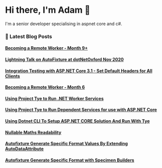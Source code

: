 # Hi there, I'm Adam 👋

I'm a senior developer specialising in aspnet core and c#.

### 📙 Latest Blog Posts
<!--START_SECTION:feed-->
#### [Becoming a Remote Worker - Month 9+](http:&#x2F;&#x2F;adamstorr.azurewebsites.net&#x2F;blog&#x2F;becoming-a-remote-worker-month-9-plus)
#### [Lightning Talk on AutoFixture at dotNetOxford Nov 2020](http:&#x2F;&#x2F;adamstorr.azurewebsites.net&#x2F;blog&#x2F;lightning-talk-on-autofixture-at-dotnetoxford-nov-2020)
#### [Integration Testing with ASP.NET Core 3.1 - Set Default Headers for All Clients](http:&#x2F;&#x2F;adamstorr.azurewebsites.net&#x2F;blog&#x2F;integration-testing-with-aspnetcore-3-1-set-default-headers-for-all-clients)
#### [Becoming a Remote Worker - Month 6](http:&#x2F;&#x2F;adamstorr.azurewebsites.net&#x2F;blog&#x2F;becoming-a-remote-worker-month-6)
#### [Using Project Tye to Run .NET Worker Services](http:&#x2F;&#x2F;adamstorr.azurewebsites.net&#x2F;blog&#x2F;using-project-tye-to-run-dotnet-worker-services)
#### [Using Project Tye to Run Dependent Services for use with ASP.NET Core](http:&#x2F;&#x2F;adamstorr.azurewebsites.net&#x2F;blog&#x2F;using-project-tye-to-run-dependent-services-for-use-with-aspnetcore)
#### [Using Dotnet CLI To Setup ASP.NET CORE Solution And Run With Tye](http:&#x2F;&#x2F;adamstorr.azurewebsites.net&#x2F;blog&#x2F;using-dotnet-cli-to-setup-aspnetcore-solution-and-run-with-tye)
#### [Nullable Maths Readability](http:&#x2F;&#x2F;adamstorr.azurewebsites.net&#x2F;blog&#x2F;nullable-maths-readability)
#### [Autofixture Generate Specific Format Values By Extending AutoDataAttribute](http:&#x2F;&#x2F;adamstorr.azurewebsites.net&#x2F;blog&#x2F;autofixture-generate-specific-format-values-by-extending-autodataattribute)
#### [Autofixture Generate Specific Format with Specimen Builders](http:&#x2F;&#x2F;adamstorr.azurewebsites.net&#x2F;blog&#x2F;autofixture-generate-specific-format-with-specimen-builders)
<!--END_SECTION:feed-->


<!--
**WestDiscGolf/WestDiscGolf** is a ✨ _special_ ✨ repository because its `README.md` (this file) appears on your GitHub profile.

Here are some ideas to get you started:

- 🔭 I’m currently working on ...
- 🌱 I’m currently learning ...
- 👯 I’m looking to collaborate on ...
- 🤔 I’m looking for help with ...
- 💬 Ask me about ...
- 📫 How to reach me: ...
- 😄 Pronouns: ...
- ⚡ Fun fact: ...
-->
